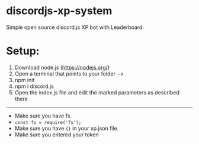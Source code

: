 # discordjs-xp-system
Simple open source discord.js XP bot with Leaderboard.
# Setup:
1. Download node.js (https://nodejs.org/)
2. Open a terminal that points to your folder -->
3. npm init
4. npm i discord.js
5. Open the index.js file and edit the marked parameters as described there
----------
- Make sure you have fs. 
 - `const fs = require('fs');`
- Make sure you have `{}` in your xp.json file.
- Make sure you entered your token

